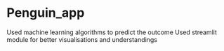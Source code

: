 # Penguin_app
Used machine learning algorithms to predict the outcome 
Used streamlit module for better visualisations and understandings
